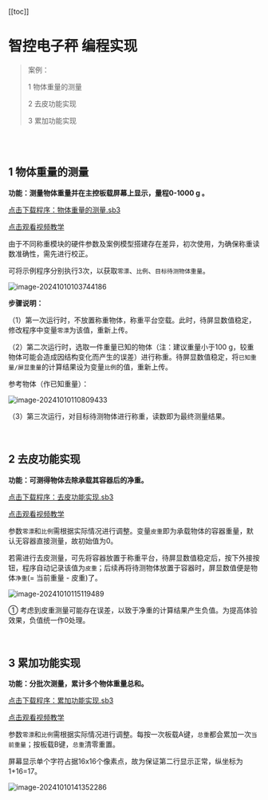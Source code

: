 [[toc]]

# 智控电子秤 编程实现

> 案例：
>
> 1  物体重量的测量
>
> 2  去皮功能实现
>
> 3  累加功能实现

<br>

<br>

## 1 物体重量的测量

**功能：测量物体重量并在主控板载屏幕上显示，量程0-1000 g 。** 

<a href="/tutorial/cfdsx/sb3/06/物体重量的测量.sb3">点击下载程序：物体重量的测量.sb3</a>

<a href="https://www.bilibili.com/video/BV1ZszFYPEhD/?spm_id_from=333.999.0.0&vd_source=d34a80bae9d64a0c5a0716bd47877802" target="_blank">点击观看视频教学</a>


由于不同称重模块的硬件参数及案例模型搭建存在差异，初次使用，为确保称重读数准确性，需先进行校正。

可将示例程序分别执行3次，以获取`零漂`、`比例`、`目标待测物体重量`。

![image-20241010103744186](/智控电子秤编程实现.assets/image-20241010103744186.png)

**步骤说明：**

（1）第一次运行时，不放置称重物体，称重平台空载。此时，待屏显数值稳定，修改程序中变量`零漂`为该值，重新上传。

（2）第二次运行时，选取一件重量已知的物体（注：建议重量小于100 g，较重物体可能会造成因结构变化而产生的误差）进行称重。待屏显数值稳定，将`已知重量/屏显重量`的计算结果设为变量`比例`的值，重新上传。

参考物体（作已知重量）：

![image-20241010110809433](/智控电子秤编程实现.assets/image-20241010110809433.png)

（3）第三次运行，对目标待测物体进行称重，读数即为最终测量结果。

<br>

## 2 去皮功能实现

**功能：可测得物体去除承载其容器后的净重。**

<a href="/tutorial/cfdsx/sb3/06/去皮功能实现.sb3">点击下载程序：去皮功能实现.sb3</a>

<a href="https://www.bilibili.com/video/BV1ZszFYPEig/?spm_id_from=333.999.0.0&vd_source=d34a80bae9d64a0c5a0716bd47877802" target="_blank">点击观看视频教学</a>


参数`零漂`和`比例`需根据实际情况进行调整。变量`皮重`即为承载物体的容器重量，默认无容器直接测量，故初始值为0。

若需进行去皮测量，可先将容器放置于称重平台，待屏显数值稳定后，按下外接按钮，程序自动记录该值为`皮重`；后续再将待测物体放置于容器时，屏显数值便是物体`净重`(= 当前重量 - 皮重)了。

![image-20241010115119489](/智控电子秤编程实现.assets/微信截图_20241108125721.png)

① 考虑到皮重测量可能存在误差，以致于净重的计算结果产生负值。为提高体验效果，负值统一作0处理。

<br>

## 3 累加功能实现

**功能：分批次测量，累计多个物体重量总和。**

<a href="/tutorial/cfdsx/sb3/06/累加功能实现.sb3">点击下载程序：累加功能实现.sb3</a>

<a href="https://www.bilibili.com/video/BV1BszFYPEwQ/?spm_id_from=333.999.0.0&vd_source=d34a80bae9d64a0c5a0716bd47877802" target="_blank">点击观看视频教学</a>


参数`零漂`和`比例`需根据实际情况进行调整。每按一次板载A键，`总重`都会累加一次`当前重量`；按板载B键，`总重`清零重置。

屏幕显示单个字符占据16x16个像素点，故为保证第二行显示正常，纵坐标为1+16=17。

![image-20241010141352286](/智控电子秤编程实现.assets/微信截图_20241108125344.png)

